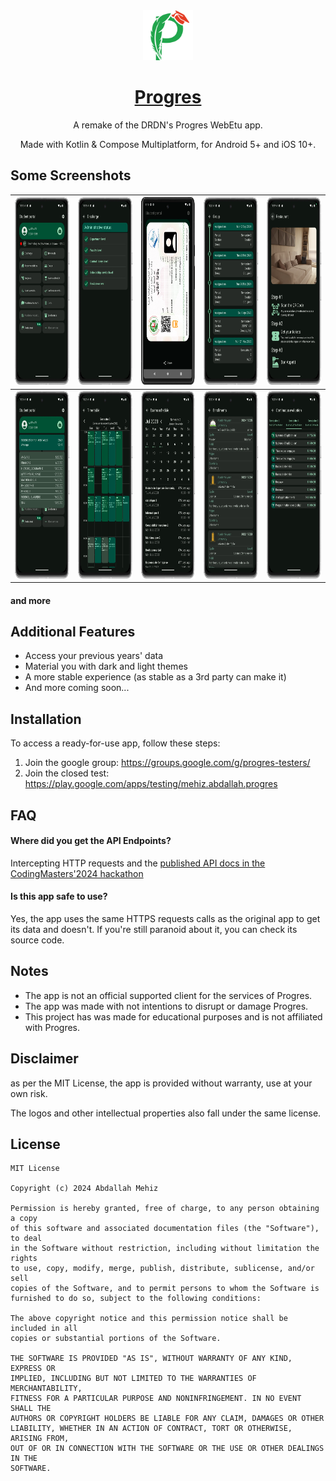 <div align="center">

<img src=".github/assets/app_icon.svg" width="80" />

# [Progres](#)

A remake of the DRDN's Progres WebEtu app.

Made with Kotlin & Compose Multiplatform, for Android 5+ and iOS 10+.

</div>

## Some Screenshots

| <img src=".github/assets/screenshots/main_menu.webp" height="300px" /> | <img src=".github/assets/screenshots/discharge.webp" height="300px" />  | <img src=".github/assets/screenshots/card.webp" height="300px" />           | <img src=".github/assets/screenshots/groups.webp" height="300px" />      | <img src=".github/assets/screenshots/restaurant.webp" height="300px" /> |
|------------------------------------------------------------------------|-------------------------------------------------------------------------|-----------------------------------------------------------------------------|--------------------------------------------------------------------------|-------------------------------------------------------------------------|
| <img src=".github/assets/screenshots/bac_info.webp" height="300px" />  | <img src=".github/assets/screenshots/time_table.webp" height="300px" /> | <img src=".github/assets/screenshots/exams_schedule.webp" height="300px" /> | <img src=".github/assets/screenshots/enrollments.webp" height="300px" /> | <img src=".github/assets/screenshots/cc.webp" height="300px" />         |

#### and more

## Additional Features

- Access your previous years' data
- Material you with dark and light themes
- A more stable experience (as stable as a 3rd party can make it)
- And more coming soon...

## Installation

To access a ready-for-use app, follow these steps:

1. Join the google group: https://groups.google.com/g/progres-testers/
2. Join the closed test: https://play.google.com/apps/testing/mehiz.abdallah.progres

## FAQ

#### Where did you get the API Endpoints?

Intercepting HTTP requests and
the [published API docs in the CodingMasters'2024 hackathon](https://drive.google.com/drive/folders/1jKoRtWpRwU-Bl6LZaobi8KYYIeCd8hBK)

#### Is this app safe to use?

Yes, the app uses the same HTTPS requests calls as the original app to get its data and doesn't. If you're still
paranoid about it, you can check its source code.

## Notes

 - The app is not an official supported client for the services of Progres.
 - The app was made with not intentions to disrupt or damage Progres.
 - This project has was made for educational purposes and is not affiliated with Progres.

## Disclaimer

as per the MIT License, the app is provided without warranty, use at your own risk.

The logos and other intellectual properties also fall under the same license.

## License

```
MIT License

Copyright (c) 2024 Abdallah Mehiz

Permission is hereby granted, free of charge, to any person obtaining a copy
of this software and associated documentation files (the "Software"), to deal
in the Software without restriction, including without limitation the rights
to use, copy, modify, merge, publish, distribute, sublicense, and/or sell
copies of the Software, and to permit persons to whom the Software is
furnished to do so, subject to the following conditions:

The above copyright notice and this permission notice shall be included in all
copies or substantial portions of the Software.

THE SOFTWARE IS PROVIDED "AS IS", WITHOUT WARRANTY OF ANY KIND, EXPRESS OR
IMPLIED, INCLUDING BUT NOT LIMITED TO THE WARRANTIES OF MERCHANTABILITY,
FITNESS FOR A PARTICULAR PURPOSE AND NONINFRINGEMENT. IN NO EVENT SHALL THE
AUTHORS OR COPYRIGHT HOLDERS BE LIABLE FOR ANY CLAIM, DAMAGES OR OTHER
LIABILITY, WHETHER IN AN ACTION OF CONTRACT, TORT OR OTHERWISE, ARISING FROM,
OUT OF OR IN CONNECTION WITH THE SOFTWARE OR THE USE OR OTHER DEALINGS IN THE
SOFTWARE.
```

